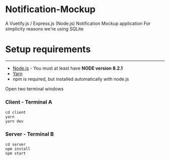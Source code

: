 # Notification-Mockup

A Vuetify.js / Express.js (Node.js) Notification Mockup application 
For simplicity reasons we're using SQLite

# Setup requirements
---------------------
* [Node.js](https://nodejs.org/en/) - You must at least have **NODE version 8.2.1**
* [Yarn](https://classic.yarnpkg.com/en/)
* npm is required, but installed automatically with node.js

Open two terminal windows

### Client - Terminal A
```
cd client
yarn
yarn dev
```

### Server - Terminal B
```
cd server
npm install
npm start
```